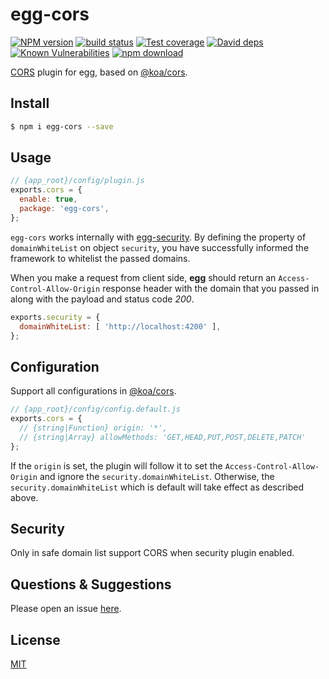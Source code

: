 # egg-cors

[![NPM version][npm-image]][npm-url]
[![build status][travis-image]][travis-url]
[![Test coverage][codecov-image]][codecov-url]
[![David deps][david-image]][david-url]
[![Known Vulnerabilities][snyk-image]][snyk-url]
[![npm download][download-image]][download-url]

[npm-image]: https://img.shields.io/npm/v/egg-cors.svg?style=flat-square
[npm-url]: https://npmjs.org/package/egg-cors
[travis-image]: https://img.shields.io/travis/eggjs/egg-cors.svg?style=flat-square
[travis-url]: https://travis-ci.org/eggjs/egg-cors
[codecov-image]: https://codecov.io/github/eggjs/egg-cors/coverage.svg?branch=master
[codecov-url]: https://codecov.io/github/eggjs/egg-cors?branch=master
[david-image]: https://img.shields.io/david/eggjs/egg-cors.svg?style=flat-square
[david-url]: https://david-dm.org/eggjs/egg-cors
[snyk-image]: https://snyk.io/test/npm/egg-cors/badge.svg?style=flat-square
[snyk-url]: https://snyk.io/test/npm/egg-cors
[download-image]: https://img.shields.io/npm/dm/egg-cors.svg?style=flat-square
[download-url]: https://npmjs.org/package/egg-cors

[CORS](https://developer.mozilla.org/en-US/docs/Web/HTTP/Access_control_CORS) plugin for egg, based on [@koa/cors](https://github.com/koajs/cors).

## Install

```bash
$ npm i egg-cors --save
```

## Usage

```js
// {app_root}/config/plugin.js
exports.cors = {
  enable: true,
  package: 'egg-cors',
};
```

`egg-cors` works internally with [egg-security](https://github.com/eggjs/egg-security). By defining the property of `domainWhiteList` on object `security`, you have successfully informed the framework to whitelist the passed domains.

When you make a request from client side, **egg** should return an `Access-Control-Allow-Origin` response header with the domain that you passed in along with the payload and status code *200*.

```js
exports.security = {
  domainWhiteList: [ 'http://localhost:4200' ],
};
```

## Configuration

Support all configurations in [@koa/cors](https://github.com/koajs/cors).

```js
// {app_root}/config/config.default.js
exports.cors = {
  // {string|Function} origin: '*',
  // {string|Array} allowMethods: 'GET,HEAD,PUT,POST,DELETE,PATCH'
};
```

If the `origin` is set, the plugin will follow it to set the `Access-Control-Allow-Origin` and ignore the `security.domainWhiteList`. Otherwise, the `security.domainWhiteList` which is default will take effect as described above.

## Security

Only in safe domain list support CORS when security plugin enabled.

## Questions & Suggestions

Please open an issue [here](https://github.com/eggjs/egg/issues).

## License

[MIT](LICENSE)
